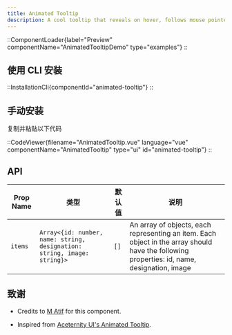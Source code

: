```yaml
---
title: Animated Tooltip
description: A cool tooltip that reveals on hover, follows mouse pointer
---
```


::ComponentLoader{label="Preview" componentName="AnimatedTooltipDemo" type="examples"}
::

## 使用 CLI 安装

::InstallationCli{componentId="animated-tooltip"}
::

## 手动安装

复制并粘贴以下代码

::CodeViewer{filename="AnimatedTooltip.vue" language="vue" componentName="AnimatedTooltip" type="ui" id="animated-tooltip"}
::

## API

| Prop Name | 类型                                                                    | 默认值 | 说明                                                                                                                                        |
| --------- | ----------------------------------------------------------------------- | ------ | ------------------------------------------------------------------------------------------------------------------------------------------- |
| `items`   | `Array<{id: number, name: string, designation: string, image: string}>` | `[]`   | An array of objects, each representing an item. Each object in the array should have the following properties: id, name, designation, image |

## 致谢

- Credits to [M Atif](https://github.com/atif0075) for this component.

- Inspired from [Aceternity UI's Animated Tooltip](https://ui.aceternity.com/components/animated-tooltip).
